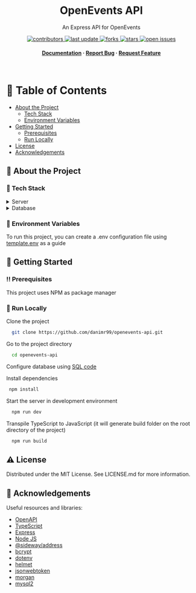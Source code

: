 <div align="center">

  <h1>OpenEvents API</h1>
  
  <p>
    An Express API for OpenEvents 
  </p>
  
  
<!-- Badges -->
<p>
  <a href="https://github.com/danimr99/openevents-api/graphs/contributors">
    <img src="https://img.shields.io/github/contributors/danimr99/openevents-api" alt="contributors" />
  </a>
  <a href="">
    <img src="https://img.shields.io/github/last-commit/danimr99/openevents-api" alt="last update" />
  </a>
  <a href="https://github.com/danimr99/openevents-api/network/members">
    <img src="https://img.shields.io/github/forks/danimr99/openevents-api" alt="forks" />
  </a>
  <a href="https://github.com/danimr99/openevents-api/stargazers">
    <img src="https://img.shields.io/github/stars/danimr99/openevents-api" alt="stars" />
  </a>
  <a href="https://github.com/danimr99/openevents-api/issues/">
    <img src="https://img.shields.io/github/issues/danimr99/openevents-api" alt="open issues" />
  </a>
</p>
   
<h4>
    <a href="https://github.com/danimr99/openevents-api/tree/main/documentation">Documentation</a>
  <span> · </span>
    <a href="https://github.com/danimr99/openevents-api/issues/">Report Bug</a>
  <span> · </span>
    <a href="https://github.com/danimr99/openevents-api/issues/">Request Feature</a>
  </h4>
</div>

<br />

<!-- Table of Contents -->
# :notebook_with_decorative_cover: Table of Contents

- [About the Project](#star2-about-the-project)
  * [Tech Stack](#space_invader-tech-stack)
  * [Environment Variables](#key-environment-variables)
- [Getting Started](#toolbox-getting-started)
  * [Prerequisites](#bangbang-prerequisites)
  * [Run Locally](#running-run-locally)
- [License](#warning-license)
- [Acknowledgements](#gem-acknowledgements)

  

<!-- About the Project -->
## :star2: About the Project

<!-- TechStack -->
### :space_invader: Tech Stack

<details>
  <summary>Server</summary>
  <ul>
    <li><a href="https://www.typescriptlang.org/">Typescript</a></li>
    <li><a href="https://expressjs.com/">Express</a></li>
    <li><a href="https://nodejs.org/">Node JS</a></li>
  </ul>
</details>

<details>
<summary>Database</summary>
  <ul>
    <li><a href="https://www.mysql.com/">MySQL</a></li>
    <li><a href="https://planetscale.com/">PlanetScale</a></li>
  </ul>
</details>

<!-- Env Variables -->
### :key: Environment Variables

To run this project, you can create a .env configuration file using <a href="https://github.com/danimr99/openevents-api/blob/main/template.env">template.env</a> as a guide

<!-- Getting Started -->
## 	:toolbox: Getting Started

<!-- Prerequisites -->
### :bangbang: Prerequisites

This project uses NPM as package manager

<!-- Run Locally -->
### :running: Run Locally

Clone the project

```bash
  git clone https://github.com/danimr99/openevents-api.git
```

Go to the project directory

```bash
  cd openevents-api
```

Configure database using <a href="https://github.com/danimr99/openevents-api/blob/main/database/openevents.sql">SQL code</a>

Install dependencies

```bash
 npm install
```

Start the server in development environment

```bash
  npm run dev
```

Transpile TypeScript to JavaScript (it will generate build folder on the root directory of the project)

```bash
  npm run build
```

<!-- License -->
## :warning: License

Distributed under the MIT License. See LICENSE.md for more information.


<!-- Acknowledgments -->
## :gem: Acknowledgements

Useful resources and libraries:

 - [OpenAPI](https://swagger.io/specification/)
 - [TypeScript](https://www.typescriptlang.org/docs/)
 - [Express](http://expressjs.com/)
 - [Node JS](https://nodejs.org/en/)
 - [@sideway/address](https://github.com/sideway/address)
 - [bcrypt](https://github.com/kelektiv/node.bcrypt.js)
 - [dotenv](https://github.com/motdotla/dotenv)
 - [helmet](https://github.com/helmetjs/helmet)
 - [jsonwebtoken](https://github.com/auth0/node-jsonwebtoken)
 - [morgan](https://github.com/expressjs/morgan)
 - [mysql2](https://github.com/sidorares/node-mysql2)
